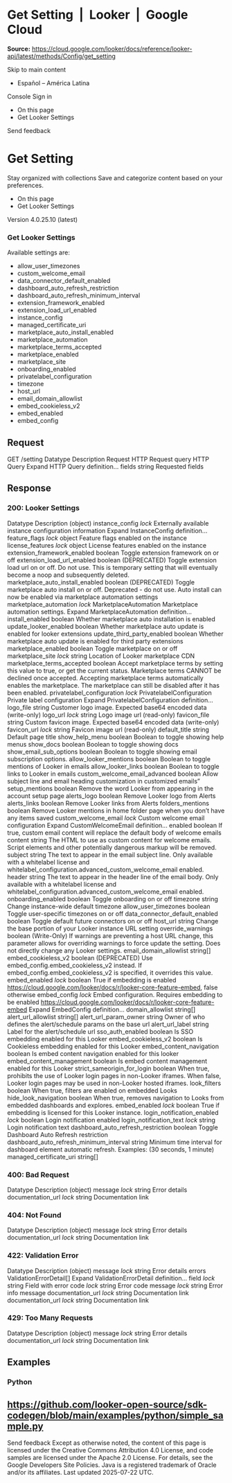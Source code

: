 # Get Setting  |  Looker  |  Google Cloud

**Source:** https://cloud.google.com/looker/docs/reference/looker-api/latest/methods/Config/get_setting

Skip to main content 


  * Español – América Latina

Console  Sign in
  * On this page
  * Get Looker Settings




Send feedback 
#  Get Setting
Stay organized with collections  Save and categorize content based on your preferences.
  * On this page
  * Get Looker Settings


Version 4.0.25.10 (latest) 
### Get Looker Settings
Available settings are:
  * allow_user_timezones
  * custom_welcome_email
  * data_connector_default_enabled
  * dashboard_auto_refresh_restriction
  * dashboard_auto_refresh_minimum_interval
  * extension_framework_enabled
  * extension_load_url_enabled
  * instance_config
  * managed_certificate_uri
  * marketplace_auto_install_enabled
  * marketplace_automation
  * marketplace_terms_accepted
  * marketplace_enabled
  * marketplace_site
  * onboarding_enabled
  * privatelabel_configuration
  * timezone
  * host_url
  * email_domain_allowlist
  * embed_cookieless_v2
  * embed_enabled
  * embed_config


## Request
GET /setting 
Datatype
Description
Request
HTTP Request 
query
HTTP Query 
Expand HTTP Query definition... 
fields
string 
Requested fields
## Response
### 200: Looker Settings
Datatype
Description
(object)
instance_config
_lock_
Externally available instance configuration information
Expand InstanceConfig definition... 
feature_flags
_lock_
object 
Feature flags enabled on the instance
license_features
_lock_
object 
License features enabled on the instance
extension_framework_enabled
boolean 
Toggle extension framework on or off
extension_load_url_enabled
boolean 
(DEPRECATED) Toggle extension load url on or off. Do not use. This is temporary setting that will eventually become a noop and subsequently deleted.
marketplace_auto_install_enabled
boolean 
(DEPRECATED) Toggle marketplace auto install on or off. Deprecated - do not use. Auto install can now be enabled via marketplace automation settings
marketplace_automation
_lock_
MarketplaceAutomation
Marketplace automation settings.
Expand MarketplaceAutomation definition... 
install_enabled
boolean 
Whether marketplace auto installation is enabled
update_looker_enabled
boolean 
Whether marketplace auto update is enabled for looker extensions
update_third_party_enabled
boolean 
Whether marketplace auto update is enabled for third party extensions
marketplace_enabled
boolean 
Toggle marketplace on or off
marketplace_site
_lock_
string 
Location of Looker marketplace CDN
marketplace_terms_accepted
boolean 
Accept marketplace terms by setting this value to true, or get the current status. Marketplace terms CANNOT be declined once accepted. Accepting marketplace terms automatically enables the marketplace. The marketplace can still be disabled after it has been enabled.
privatelabel_configuration
_lock_
PrivatelabelConfiguration
Private label configuration
Expand PrivatelabelConfiguration definition... 
logo_file
string 
Customer logo image. Expected base64 encoded data (write-only)
logo_url
_lock_
string 
Logo image url (read-only)
favicon_file
string 
Custom favicon image. Expected base64 encoded data (write-only)
favicon_url
_lock_
string 
Favicon image url (read-only)
default_title
string 
Default page title
show_help_menu
boolean 
Boolean to toggle showing help menus
show_docs
boolean 
Boolean to toggle showing docs
show_email_sub_options
boolean 
Boolean to toggle showing email subscription options.
allow_looker_mentions
boolean 
Boolean to toggle mentions of Looker in emails
allow_looker_links
boolean 
Boolean to toggle links to Looker in emails
custom_welcome_email_advanced
boolean 
Allow subject line and email heading customization in customized emails”
setup_mentions
boolean 
Remove the word Looker from appearing in the account setup page
alerts_logo
boolean 
Remove Looker logo from Alerts
alerts_links
boolean 
Remove Looker links from Alerts
folders_mentions
boolean 
Remove Looker mentions in home folder page when you don’t have any items saved
custom_welcome_email
_lock_
Custom welcome email configuration
Expand CustomWelcomeEmail definition... 
enabled
boolean 
If true, custom email content will replace the default body of welcome emails
content
string 
The HTML to use as custom content for welcome emails. Script elements and other potentially dangerous markup will be removed.
subject
string 
The text to appear in the email subject line. Only available with a whitelabel license and whitelabel_configuration.advanced_custom_welcome_email enabled.
header
string 
The text to appear in the header line of the email body. Only available with a whitelabel license and whitelabel_configuration.advanced_custom_welcome_email enabled.
onboarding_enabled
boolean 
Toggle onboarding on or off
timezone
string 
Change instance-wide default timezone
allow_user_timezones
boolean 
Toggle user-specific timezones on or off
data_connector_default_enabled
boolean 
Toggle default future connectors on or off
host_url
string 
Change the base portion of your Looker instance URL setting
override_warnings
boolean 
(Write-Only) If warnings are preventing a host URL change, this parameter allows for overriding warnings to force update the setting. Does not directly change any Looker settings.
email_domain_allowlist
string[] 
embed_cookieless_v2
boolean 
(DEPRECATED) Use embed_config.embed_cookieless_v2 instead. If embed_config.embed_cookieless_v2 is specified, it overrides this value.
embed_enabled
_lock_
boolean 
True if embedding is enabled https://cloud.google.com/looker/docs/r/looker-core-feature-embed, false otherwise
embed_config
_lock_
Embed configuration. Requires embedding to be enabled https://cloud.google.com/looker/docs/r/looker-core-feature-embed
Expand EmbedConfig definition... 
domain_allowlist
string[] 
alert_url_allowlist
string[] 
alert_url_param_owner
string 
Owner of who defines the alert/schedule params on the base url
alert_url_label
string 
Label for the alert/schedule url
sso_auth_enabled
boolean 
Is SSO embedding enabled for this Looker
embed_cookieless_v2
boolean 
Is Cookieless embedding enabled for this Looker
embed_content_navigation
boolean 
Is embed content navigation enabled for this looker
embed_content_management
boolean 
Is embed content management enabled for this Looker
strict_sameorigin_for_login
boolean 
When true, prohibits the use of Looker login pages in non-Looker iframes. When false, Looker login pages may be used in non-Looker hosted iframes.
look_filters
boolean 
When true, filters are enabled on embedded Looks
hide_look_navigation
boolean 
When true, removes navigation to Looks from embedded dashboards and explores.
embed_enabled
_lock_
boolean 
True if embedding is licensed for this Looker instance.
login_notification_enabled
_lock_
boolean 
Login notification enabled
login_notification_text
_lock_
string 
Login notification text
dashboard_auto_refresh_restriction
boolean 
Toggle Dashboard Auto Refresh restriction
dashboard_auto_refresh_minimum_interval
string 
Minimum time interval for dashboard element automatic refresh. Examples: (30 seconds, 1 minute)
managed_certificate_uri
string[] 
### 400: Bad Request
Datatype
Description
(object)
message
_lock_
string 
Error details
documentation_url
_lock_
string 
Documentation link
### 404: Not Found
Datatype
Description
(object)
message
_lock_
string 
Error details
documentation_url
_lock_
string 
Documentation link
### 422: Validation Error
Datatype
Description
(object)
message
_lock_
string 
Error details
errors
ValidationErrorDetail[] 
Expand ValidationErrorDetail definition... 
field
_lock_
string 
Field with error
code
_lock_
string 
Error code
message
_lock_
string 
Error info message
documentation_url
_lock_
string 
Documentation link
documentation_url
_lock_
string 
Documentation link
### 429: Too Many Requests
Datatype
Description
(object)
message
_lock_
string 
Error details
documentation_url
_lock_
string 
Documentation link
## Examples
### Python
https://github.com/looker-open-source/sdk-codegen/blob/main/examples/python/simple_sample.py   
---  
Send feedback 
Except as otherwise noted, the content of this page is licensed under the Creative Commons Attribution 4.0 License, and code samples are licensed under the Apache 2.0 License. For details, see the Google Developers Site Policies. Java is a registered trademark of Oracle and/or its affiliates.
Last updated 2025-07-22 UTC.


